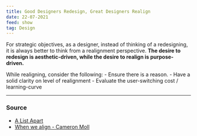 ```yaml
---
title: Good Designers Redesign, Great Designers Realign
date: 22-07-2021
feed: show
tag: Design
---
```


For strategic objectives, as a designer, instead of thinking of a redesigning, it is always better to think from a realignment perspective. **The desire to redesign is aesthetic-driven, while the desire to realign is purpose-driven.**

While realigning, consider the following: 
	- Ensure there is a reason.
	- Have a solid clarity on level of realignment 
	- Evaluate the user-switching cost / learning-curve

---
### Source  
- [A List Apart](https://alistapart.com/article/redesignrealign/)
- [When we align - Cameron Moll](https://www.youtube.com/watch?v=QkOzNF492xY)